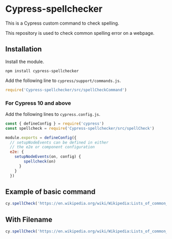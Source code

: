 # Cypress-spellchecker
This is a Cypress custom command to check spelling.

This repository is used to check common spelling error on a webpage. 

## Installation

Install the module.

```shell
npm install cypress-spellchecker
```

Add the following line to `cypress/support/commands.js`.

```javascript
require('Cypress-spellchecker/src/spellCheckCommand')
```

### For Cypress 10 and above 
Add the following lines to `cypress.config.js`.
```javascript
const { defineConfig } = require('cypress')
const spellcheck = require('Cypress-spellchecker/src/spellCheck')

module.exports = defineConfig({
  // setupNodeEvents can be defined in either
  // the e2e or component configuration
  e2e: {
    setupNodeEvents(on, config) {
        spellcheck(on)
      }
    }
  })
```

## Example of basic command 
```javascript
cy.spellCheck('https://en.wikipedia.org/wiki/Wikipedia:Lists_of_common_misspellings')
```

## With Filename

```javascript
cy.spellCheck('https://en.wikipedia.org/wiki/Wikipedia:Lists_of_common_misspellings','filename')
```
